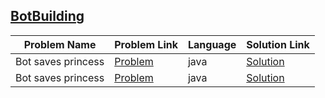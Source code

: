 ## [BotBuilding](https://www.hackerrank.com/domains/ai/ai-introduction)

|Problem Name|Problem Link|Language|Solution Link|
---|---|---|---
|Bot saves princess|[Problem](https://www.hackerrank.com/challenges/saveprincess/problem)|java|[Solution](./Botsavesprincess.java)|
|Bot saves princess|[Problem](https://www.hackerrank.com/challenges/saveprincess/problem)|java|[Solution](./Botsavesprincess.java)|
